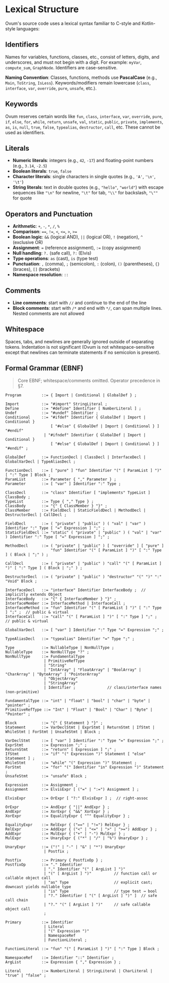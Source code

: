# Lexical Structure

Ovum's source code uses a lexical syntax familiar to C-style and Kotlin-style languages:

## Identifiers

Names for variables, functions, classes, etc., consist of letters, digits, and underscores, and must not begin with a digit. For example: `myVar`, `compute_sum`, `GraphNode`. Identifiers are case-sensitive.

**Naming Convention**: Classes, functions, methods use **PascalCase** (e.g., `Main`, `ToString`, `IsLess`). Keywords/modifiers remain lowercase (`class`, `interface`, `var`, `override`, `pure`, `unsafe`, etc.).

## Keywords

Ovum reserves certain words like `fun`, `class`, `interface`, `var`, `override`, `pure`, `if`, `else`, `for`, `while`, `return`, `unsafe`, `val`, `static`, `public`, `private`, `implements`, `as`, `is`, `null`, `true`, `false`, `typealias`, `destructor`, `call`, etc. These cannot be used as identifiers.

## Literals

* **Numeric literals**: integers (e.g., `42`, `-17`) and floating-point numbers (e.g., `3.14`, `-2.5`)
* **Boolean literals**: `true`, `false`
* **Character literals**: single characters in single quotes (e.g., `'A'`, `'\n'`, `'\t'`)
* **String literals**: text in double quotes (e.g., `"hello"`, `"world"`) with escape sequences like `"\n"` for newline, `"\t"` for tab, `"\\"` for backslash, `"\""` for quote

## Operators and Punctuation

* **Arithmetic**: `+`, `-`, `*`, `/`, `%`
* **Comparison**: `==`, `!=`, `<`, `<=`, `>`, `>=`
* **Boolean logic**: `&&` (logical AND), `||` (logical OR), `!` (negation), `^` (exclusive OR)
* **Assignment**: `=` (reference assignment), `:=` (copy assignment)
* **Null handling**: `?.` (safe call), `?:` (Elvis)
* **Type operations**: `as` (cast), `is` (type test)
* **Punctuation**: `,` (comma), `;` (semicolon), `:` (colon), `()` (parentheses), `{}` (braces), `[]` (brackets)
* **Namespace resolution**: `::`

## Comments

* **Line comments**: start with `//` and continue to the end of the line
* **Block comments**: start with `/*` and end with `*/`, can span multiple lines. Nested comments are not allowed

## Whitespace

Spaces, tabs, and newlines are generally ignored outside of separating tokens. Indentation is not significant (Ovum is not whitespace-sensitive except that newlines can terminate statements if no semicolon is present).

## Formal Grammar (EBNF)

> Core EBNF; whitespace/comments omitted. Operator precedence in §7.

```ebnf
Program         ::= { Import | Conditional | GlobalDef } ;

Import          ::= "#import" StringLiteral ;
Define          ::= "#define" Identifier [ NumberLiteral ] ;
Undef           ::= "#undef" Identifier ;
Conditional     ::= "#ifdef" Identifier { GlobalDef | Import | Conditional }
                    [ "#else" { GlobalDef | Import | Conditional } ] "#endif"
                 | "#ifndef" Identifier { GlobalDef | Import | Conditional }
                    [ "#else" { GlobalDef | Import | Conditional } ] "#endif" ;

GlobalDef       ::= FunctionDecl | ClassDecl | InterfaceDecl | GlobalVarDecl | TypeAliasDecl ;

FunctionDecl    ::= [ "pure" ] "fun" Identifier "(" [ ParamList ] ")" [ ":" Type ] Block ;
ParamList       ::= Parameter { "," Parameter } ;
Parameter       ::= [ "var" ] Identifier ":" Type ;

ClassDecl       ::= "class" Identifier [ "implements" TypeList ] ClassBody ;
TypeList        ::= Type { "," Type } ;
ClassBody       ::= "{" { ClassMember } "}" ;
ClassMember     ::= FieldDecl | StaticFieldDecl | MethodDecl | DestructorDecl | CallDecl ;

FieldDecl       ::= ( "private" | "public" ) ( "val" | "var" ) Identifier ":" Type [ "=" Expression ] ";" ;
StaticFieldDecl ::= "static" ( "private" | "public" ) ( "val" | "var" ) Identifier ":" Type [ "=" Expression ] ";" ;

MethodDecl      ::= ( "private" | "public" ) [ "override" ] [ "pure" ]
                    "fun" Identifier "(" [ ParamList ] ")" [ ":" Type ] ( Block | ";" ) ;

CallDecl        ::= ( "private" | "public" ) "call" "(" [ ParamList ] ")" [ ":" Type ] ( Block | ";" ) ;

DestructorDecl  ::= ( "private" | "public" ) "destructor" "(" ")" ":" "Void" Block ;

InterfaceDecl   ::= "interface" Identifier InterfaceBody ;  // implicitly extends Object
InterfaceBody   ::= "{" { InterfaceMember } "}" ;
InterfaceMember ::= InterfaceMethod | InterfaceCall ;
InterfaceMethod ::= "fun" Identifier "(" [ ParamList ] ")" [ ":" Type ] ";" ;  // public & virtual
InterfaceCall   ::= "call" "(" [ ParamList ] ")" [ ":" Type ] ";" ;  // public & virtual

GlobalVarDecl   ::= [ "var" ] Identifier ":" Type "=" Expression ";" ;

TypeAliasDecl   ::= "typealias" Identifier "=" Type ";" ;

Type            ::= NullableType | NonNullType ;
NullableType    ::= NonNullType "?" ;
NonNullType     ::= FundamentalType
                 | PrimitiveRefType
                 | "String"
                 | "IntArray" | "FloatArray" | "BoolArray" | "CharArray" | "ByteArray" | "PointerArray"
                 | "ObjectArray"
                 | "StringArray"
                 | Identifier ;              // class/interface names (non-primitive)

FundamentalType ::= "int" | "float" | "bool" | "char" | "byte" | "pointer" ;
PrimitiveRefType ::= "Int" | "Float" | "Bool" | "Char" | "Byte" | "Pointer" ;

Block           ::= "{" { Statement } "}" ;
Statement       ::= VarDeclStmt | ExprStmt | ReturnStmt | IfStmt | WhileStmt | ForStmt | UnsafeStmt | Block ;

VarDeclStmt     ::= [ "var" ] Identifier ":" Type "=" Expression ";" ;
ExprStmt        ::= Expression ";" ;
ReturnStmt      ::= "return" [ Expression ] ";" ;
IfStmt          ::= "if" "(" Expression ")" Statement [ "else" Statement ] ;
WhileStmt       ::= "while" "(" Expression ")" Statement ;
ForStmt         ::= "for" "(" Identifier "in" Expression ")" Statement ;
UnsafeStmt      ::= "unsafe" Block ;

Expression      ::= Assignment ;
Assignment      ::= ElvisExpr [ ("=" | ":=") Assignment ] ;

ElvisExpr       ::= OrExpr [ "?:" ElvisExpr ] ;  // right-assoc

OrExpr          ::= AndExpr { "||" AndExpr } ;
AndExpr         ::= XorExpr { "&&" XorExpr } ;
XorExpr         ::= EqualityExpr { "^" EqualityExpr } ;

EqualityExpr    ::= RelExpr { ("==" | "!=") RelExpr } ;
RelExpr         ::= AddExpr { ("<" | "<=" | ">" | ">=") AddExpr } ;
AddExpr         ::= MulExpr { ("+" | "-") MulExpr } ;
MulExpr         ::= UnaryExpr { ("*" | "/" | "%") UnaryExpr } ;

UnaryExpr       ::= ("!" | "-" | "&" | "*") UnaryExpr
                 | Postfix ;

Postfix         ::= Primary { PostfixOp } ;
PostfixOp       ::= "." Identifier
                 | "." Identifier "(" [ ArgList ] ")"
                 | "(" [ ArgList ] ")"          // function call or callable object call
                 | "as" Type                    // explicit cast; downcast yields nullable type
                 | "is" Type                    // type test → bool
                 | "?." Identifier [ "(" [ ArgList ] ")" ]  // safe call chain
                 | "?." "(" [ ArgList ] ")"     // safe callable object call
                 ;

Primary         ::= Identifier
                 | Literal
                 | "(" Expression ")"
                 | NamespaceRef
                 | FunctionLiteral ;

FunctionLiteral ::= "fun" "(" [ ParamList ] ")" [ ":" Type ] Block ;

NamespaceRef    ::= Identifier "::" Identifier ;
ArgList         ::= Expression { "," Expression } ;

Literal         ::= NumberLiteral | StringLiteral | CharLiteral | "true" | "false" ;
```
